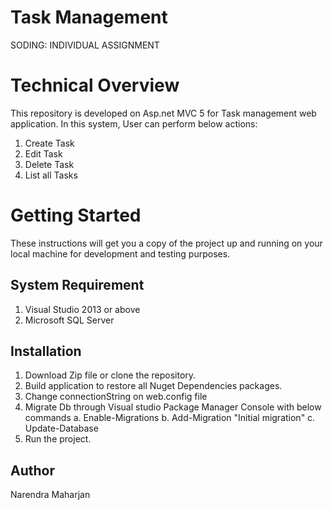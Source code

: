 # Task Management
SODING: INDIVIDUAL ASSIGNMENT


# Technical Overview

This repository is developed on Asp.net MVC 5 for Task management web application. In this system, User can perform below actions:

1. Create Task
2. Edit Task
4. Delete Task
5. List all Tasks



# Getting Started
These instructions will get you a copy of the project up and running on your local machine for development and testing purposes.

## System Requirement
1. Visual Studio 2013 or above
2. Microsoft SQL Server


## Installation


1. Download Zip file or clone the repository.
2. Build application to restore all Nuget Dependencies packages.
3. Change connectionString on web.config file
3. Migrate Db through Visual studio Package Manager Console with below commands
  a. Enable-Migrations
  b. Add-Migration "Initial migration"
  c. Update-Database
4. Run the project.


## Author
Narendra Maharjan




